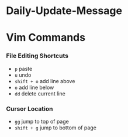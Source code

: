 # Daily-Update-Message

# Vim Commands

### File Editing Shortcuts
- `p` paste
- `u` undo
- `shift + o` add line above
- `o` add line below
- `dd` delete current line

### Cursor Location
- `gg` jump to top of page
- `shift + g` jump to bottom of page


